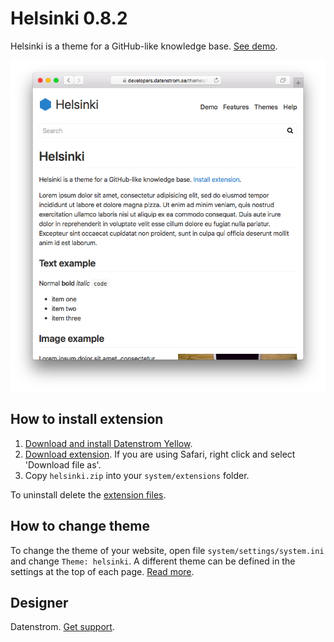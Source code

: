 Helsinki 0.8.2
==============
Helsinki is a theme for a GitHub-like knowledge base. [See demo](https://developers.datenstrom.se/themes/helsinki).

<p align="center"><img src="helsinki-screenshot.png?raw=true" alt="Screenshot"></p>

## How to install extension

1. [Download and install Datenstrom Yellow](https://github.com/datenstrom/yellow/).
2. [Download extension](https://github.com/datenstrom/yellow-extensions/raw/master/zip/helsinki.zip). If you are using Safari, right click and select 'Download file as'.
3. Copy `helsinki.zip` into your `system/extensions` folder.

To uninstall delete the [extension files](extension.ini).

## How to change theme

To change the theme of your website, open file `system/settings/system.ini` and change `Theme: helsinki`. A different theme can be defined in the settings at the top of each page. [Read more](https://developers.datenstrom.se/help/adjusting-system#system-settings).

## Designer

Datenstrom. [Get support](https://developers.datenstrom.se/help/support).
